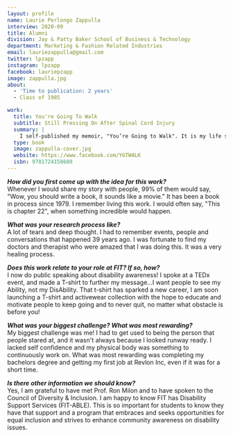 ```yaml
---
layout: profile
name: Laurie Perlongo Zappulla
interview: 2020-09
title: Alumni
division: Jay & Patty Baker School of Business & Technology
department: Marketing & Fashion Related Industries
email: lauriezappulla@gmail.com
twitter: lpzapp
instagram: lpzapp
facebook: lauriepzapp
image: zappulla.jpg
about:
  - 'Time to publication: 2 years'
  - Class of 1985

work:
  title: You're Going To Walk
  subtitle: Still Pressing On After Spinal Cord Injury
  summary: |
    I self-published my memoir, "You’re Going to Walk". It is my life story about sustaining a Spinal Cord Injury in 1979, I was 18, and it was two weeks before I entered college. I jumped into a swimming pool and was instantly paralyzed. I share my trauma, my pain, and my survival in the pool that day and my survival since…it has been a 39-year journey of courage, hope and determination to "live" again. I also share my inner struggles of becoming "different."" Talk about a "new normal", I quickly learned about being judged upon my appearance, and how people portrayed me as "only" disabled. I was still me, a girl with dreams of being a fashionista and working for a major design house, but the world in the '80s wasn’t ready for that. It is a story of personal change and overcoming obstacles. If you're someone needing encouragement, then my story of *NEVER GIVING UP* in the face of fierce odds will give you hope to go beyond what looks hopeless. You can do it! *SeeAbility!*
  type: book
  image: zappulla-cover.jpg
  website: https://www.facebook.com/YGTWALK
  isbn: 9781724158680
---
```

***How did you first come up with the idea for this work?***  
Whenever I would share my story with people, 99% of them would say, "Wow, you should write a book, it sounds like a movie." It has been a book in process since 1979. I remember living this work. I would often say, "This is chapter 22", when something incredible would happen.

***What was your research process like?***  
A lot of tears and deep thought. I had to remember events, people and conversations that happened 39 years ago. I was fortunate to find my doctors and therapist who were amazed that I was doing this. It was a very healing process.

***Does this work relate to your role at FIT? If so, how?***  
I now do public speaking about disability awareness! I spoke at a TEDx event, and made a T-shirt to further my message…I want people to see my Ability, not my DisAbility. That t-shirt has sparked a new career, I am soon launching a T-shirt and activewear collection with the hope to educate and motivate people to keep going and to never quit, no matter what obstacle is before you!

***What was your biggest challenge? What was most rewarding?***  
My biggest challenge was me! I had to get used to being the person that people stared at, and it wasn't always because I looked runway ready. I lacked self confidence and my physical body was something to continuously work on. What was most rewarding was completing my bachelors degree and getting my first job at Revlon Inc, even if it was for a short time.

***Is there other information we should know?***  
Yes, I am grateful to have met Prof. Ron Milon and to have spoken to the Council of Diversity & Inclusion.  I am happy to know FIT has Disability Support Services (FIT-ABLE).  This is so important for students to know they have that support and a program that embraces and seeks opportunities for equal inclusion and strives to enhance community awareness on disability issues.

